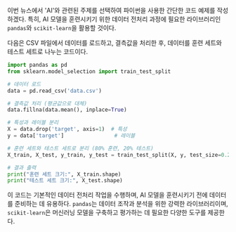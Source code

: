 이번 뉴스에서 'AI'와 관련된 주제를 선택하여 파이썬을 사용한 간단한 코드 예제를 작성하겠다. 특히, AI 모델을 훈련시키기 위한 데이터 전처리 과정에 필요한 라이브러리인 `pandas`와 `scikit-learn`을 활용할 것이다.

다음은 CSV 파일에서 데이터를 로드하고, 결측값을 처리한 후, 데이터를 훈련 세트와 테스트 세트로 나누는 코드이다.

```python
import pandas as pd
from sklearn.model_selection import train_test_split

# 데이터 로드
data = pd.read_csv('data.csv')

# 결측값 처리 (평균값으로 대체)
data.fillna(data.mean(), inplace=True)

# 특성과 레이블 분리
X = data.drop('target', axis=1)  # 특성
y = data['target']                # 레이블

# 훈련 세트와 테스트 세트로 분리 (80% 훈련, 20% 테스트)
X_train, X_test, y_train, y_test = train_test_split(X, y, test_size=0.2, random_state=42)

# 결과 출력
print("훈련 세트 크기:", X_train.shape)
print("테스트 세트 크기:", X_test.shape)
```

이 코드는 기본적인 데이터 전처리 작업을 수행하며, AI 모델을 훈련시키기 전에 데이터를 준비하는 데 유용하다. `pandas`는 데이터 조작과 분석을 위한 강력한 라이브러리이며, `scikit-learn`은 머신러닝 모델을 구축하고 평가하는 데 필요한 다양한 도구를 제공한다.